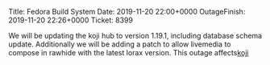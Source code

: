 Title: Fedora Build System
Date: 2019-11-20 22:00+0000
OutageFinish: 2019-11-20 22:26+0000
Ticket: 8399

We will be updating the koji hub to version 1.19.1, including database schema update. 
Additionally we will be adding a patch to allow livemedia to compose in rawhide with the latest lorax version.
This outage affects[koji](https://koji.fedoraproject.org/koji)